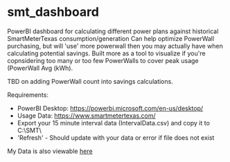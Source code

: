 # smt_dashboard
PowerBI dashboard for calculating different power plans against historical SmartMeterTexas consumption/generation
Can help optimize PowerWall purchasing, but will 'use' more powerwall then you may actually have when calculating potential savings. Built more as a tool to visualize if you're copnsidering too many or too few PowerWalls to cover peak usage (PowerWall Avg (kWh).

TBD on adding PowerWall count into savings calculations.

Requirements:
- PowerBI Desktop: https://powerbi.microsoft.com/en-us/desktop/
- Usage Data: https://www.smartmetertexas.com/
- Export your 15 minute interval data (IntervalData.csv) and copy it to C:\SMT\
- 'Refresh' - Should update with your data or error if file does not exist
  
 My Data is also viewable [here](https://app.powerbi.com/view?r=eyJrIjoiMzg0YzRlZmMtNTcwYS00ZjFhLWFjNjUtMTYzMmI3NzNhZjgyIiwidCI6ImMwOTAwM2RlLTg0YjYtNDEzZC04MDllLWJjOTNjODFmM2ZhNSJ9)
